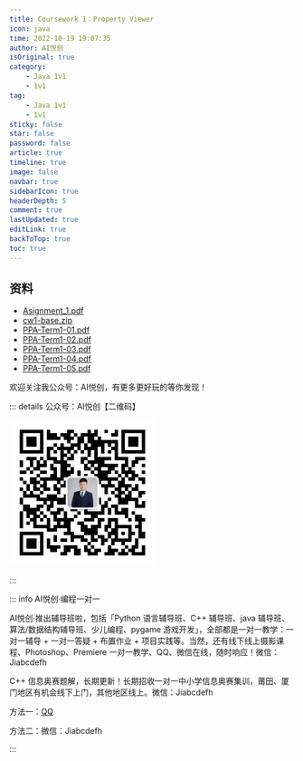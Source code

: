 ```yaml
---
title: Coursework 1：Property Viewer
icon: java
time: 2022-10-19 19:07:35
author: AI悦创
isOriginal: true
category: 
    - Java 1v1
    - 1v1
tag:
    - Java 1v1
    - 1v1
sticky: false
star: false
password: false
article: true
timeline: true
image: false
navbar: true
sidebarIcon: true
headerDepth: 5
comment: true
lastUpdated: true
editLink: true
backToTop: true
toc: true
---
```


## 资料

-   [Asignment_1.pdf](/1v1/09-liujiahui/01-Coursework-1-Property-Viewer/Asignment_1.pdf)
-   [cw1-base.zip](/1v1/09-liujiahui/01-Coursework-1-Property-Viewer/cw1-base.zip)
-   [PPA-Term1-01.pdf](/1v1/09-liujiahui/kejian/PPA-Term1-01.pdf)
-   [PPA-Term1-02.pdf](/1v1/09-liujiahui/kejian/PPA-Term1-02.pdf)
-   [PPA-Term1-03.pdf](/1v1/09-liujiahui/kejian/PPA-Term1-03.pdf)
-   [PPA-Term1-04.pdf](/1v1/09-liujiahui/kejian/PPA-Term1-04.pdf)
-   [PPA-Term1-05.pdf](/1v1/09-liujiahui/kejian/PPA-Term1-05.pdf)











欢迎关注我公众号：AI悦创，有更多更好玩的等你发现！

::: details 公众号：AI悦创【二维码】

![](/gzh.jpg)

:::

::: info AI悦创·编程一对一

AI悦创·推出辅导班啦，包括「Python 语言辅导班、C++ 辅导班、java 辅导班、算法/数据结构辅导班、少儿编程、pygame 游戏开发」，全部都是一对一教学：一对一辅导 + 一对一答疑 + 布置作业 + 项目实践等。当然，还有线下线上摄影课程、Photoshop、Premiere 一对一教学、QQ、微信在线，随时响应！微信：Jiabcdefh

C++ 信息奥赛题解，长期更新！长期招收一对一中小学信息奥赛集训，莆田、厦门地区有机会线下上门，其他地区线上。微信：Jiabcdefh

方法一：[QQ](http://wpa.qq.com/msgrd?v=3&uin=1432803776&site=qq&menu=yes)

方法二：微信：Jiabcdefh

:::

